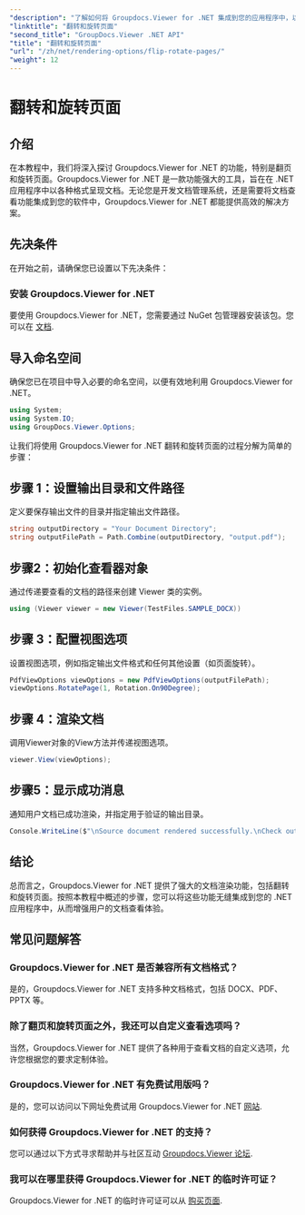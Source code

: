 ```yaml
---
"description": "了解如何将 Groupdocs.Viewer for .NET 集成到您的应用程序中，以实现无缝文档渲染、翻转和旋转。"
"linktitle": "翻转和旋转页面"
"second_title": "GroupDocs.Viewer .NET API"
"title": "翻转和旋转页面"
"url": "/zh/net/rendering-options/flip-rotate-pages/"
"weight": 12
---
```


# 翻转和旋转页面

## 介绍
在本教程中，我们将深入探讨 Groupdocs.Viewer for .NET 的功能，特别是翻页和旋转页面。Groupdocs.Viewer for .NET 是一款功能强大的工具，旨在在 .NET 应用程序中以各种格式呈现文档。无论您是开发文档管理系统，还是需要将文档查看功能集成到您的软件中，Groupdocs.Viewer for .NET 都能提供高效的解决方案。
## 先决条件
在开始之前，请确保您已设置以下先决条件：
### 安装 Groupdocs.Viewer for .NET
要使用 Groupdocs.Viewer for .NET，您需要通过 NuGet 包管理器安装该包。您可以在 [文档](https://tutorials。groupdocs.com/viewer/net/).

## 导入命名空间
确保您已在项目中导入必要的命名空间，以便有效地利用 Groupdocs.Viewer for .NET。
```csharp
using System;
using System.IO;
using GroupDocs.Viewer.Options;
```

让我们将使用 Groupdocs.Viewer for .NET 翻转和旋转页面的过程分解为简单的步骤：
## 步骤 1：设置输出目录和文件路径
定义要保存输出文件的目录并指定输出文件路径。
```csharp
string outputDirectory = "Your Document Directory";
string outputFilePath = Path.Combine(outputDirectory, "output.pdf");
```
## 步骤2：初始化查看器对象
通过传递要查看的文档的路径来创建 Viewer 类的实例。
```csharp
using (Viewer viewer = new Viewer(TestFiles.SAMPLE_DOCX))
```
## 步骤 3：配置视图选项
设置视图选项，例如指定输出文件格式和任何其他设置（如页面旋转）。
```csharp
PdfViewOptions viewOptions = new PdfViewOptions(outputFilePath);
viewOptions.RotatePage(1, Rotation.On90Degree);
```
## 步骤 4：渲染文档
调用Viewer对象的View方法并传递视图选项。
```csharp
viewer.View(viewOptions);
```
## 步骤5：显示成功消息
通知用户文档已成功渲染，并指定用于验证的输出目录。
```csharp
Console.WriteLine($"\nSource document rendered successfully.\nCheck output in {outputDirectory}.");
```

## 结论
总而言之，Groupdocs.Viewer for .NET 提供了强大的文档渲染功能，包括翻转和旋转页面。按照本教程中概述的步骤，您可以将这些功能无缝集成到您的 .NET 应用程序中，从而增强用户的文档查看体验。
## 常见问题解答
### Groupdocs.Viewer for .NET 是否兼容所有文档格式？
是的，Groupdocs.Viewer for .NET 支持多种文档格式，包括 DOCX、PDF、PPTX 等。
### 除了翻页和旋转页面之外，我还可以自定义查看选项吗？
当然，Groupdocs.Viewer for .NET 提供了各种用于查看文档的自定义选项，允许您根据您的要求定制体验。
### Groupdocs.Viewer for .NET 有免费试用版吗？
是的，您可以访问以下网址免费试用 Groupdocs.Viewer for .NET [网站](https://releases。groupdocs.com/).
### 如何获得 Groupdocs.Viewer for .NET 的支持？
您可以通过以下方式寻求帮助并与社区互动 [Groupdocs.Viewer 论坛](https://forum。groupdocs.com/c/viewer/9).
### 我可以在哪里获得 Groupdocs.Viewer for .NET 的临时许可证？
Groupdocs.Viewer for .NET 的临时许可证可以从 [购买页面](https://purchase。groupdocs.com/temporary-license/).